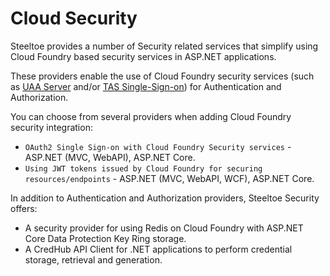 # Cloud Security

Steeltoe provides a number of Security related services that simplify using Cloud Foundry based security services in ASP.NET applications.

These providers enable the use of Cloud Foundry security services (such as [UAA Server](https://github.com/cloudfoundry/uaa) and/or [TAS Single-Sign-on](https://docs.pivotal.io/p-identity/)) for Authentication and Authorization.

You can choose from several providers when adding Cloud Foundry security integration:

* `OAuth2 Single Sign-on with Cloud Foundry Security services` - ASP.NET (MVC, WebAPI), ASP.NET Core.
* `Using JWT tokens issued by Cloud Foundry for securing resources/endpoints` - ASP.NET (MVC, WebAPI, WCF), ASP.NET Core.

In addition to Authentication and Authorization providers, Steeltoe Security offers:

* A security provider for using Redis on Cloud Foundry with ASP.NET Core Data Protection Key Ring storage.
* A CredHub API Client for .NET applications to perform credential storage, retrieval and generation.
